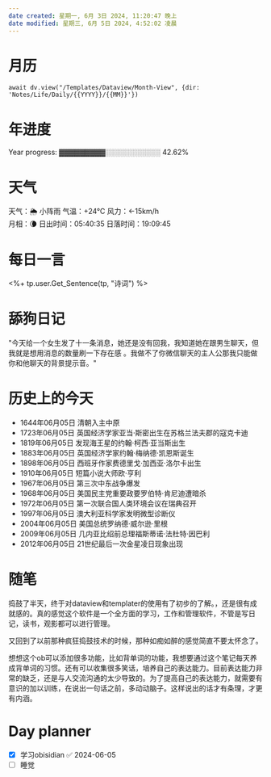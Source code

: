 ```yaml
---
date created: 星期一, 6月 3日 2024, 11:20:47 晚上
date modified: 星期三, 6月 5日 2024, 4:52:02 凌晨
---
```

# 月历
```dataviewjs
await dv.view("/Templates/Dataview/Month-View", {dir: 'Notes/Life/Daily/{{YYYY}}/{{MM}}'})
```
# 年进度
Year progress: ▓▓▓▓▓▓▓▓▓░░░░░░░░░░░ 42.62%

# 天气
天气：🌦   小阵雨 气温：+24°C 风力：←15km/h  
月相：🌘 日出时间：05:40:35 日落时间：19:09:45

# 每日一言
<%+ tp.user.Get_Sentence(tp, "诗词") %>
# 舔狗日记
"今天给一个女生发了十一条消息，她还是没有回我，我知道她在跟男生聊天，但我就是想用消息的数量刷一下存在感 。我做不了你微信聊天的主人公那我只能做你和他聊天的背景提示音。"

# 历史上的今天
- 1644年06月05日 清朝入主中原
- 1723年06月05日 英国经济学家亚当·斯密出生在苏格兰法夫郡的寇克卡迪
- 1819年06月05日 发现海王星的约翰·柯西·亚当斯出生
- 1883年06月05日 英国经济学家约翰·梅纳德·凯恩斯诞生
- 1898年06月05日 西班牙作家费德里戈·加西亚·洛尔卡出生
- 1910年06月05日 短篇小说大师欧·亨利
- 1967年06月05日 第三次中东战争爆发
- 1968年06月05日 美国民主党重要政要罗伯特·肯尼迪遭暗杀
- 1972年06月05日 第一次联合国人类环境会议在瑞典召开
- 1997年06月05日 澳大利亚科学家发明微型诊断仪
- 2004年06月05日 美国总统罗纳德·威尔逊·里根
- 2009年06月05日 几内亚比绍前总理福斯蒂诺·法杜特·因巴利
- 2012年06月05日 21世纪最后一次金星凌日现象出现
# 随笔
捣鼓了半天，终于对dataview和templater的使用有了初步的了解。，还是很有成就感的。真的感觉这个软件是一个全方面的学习，工作和管理软件，不管是写日记，读书，观影都可以进行管理。

又回到了以前那种疯狂捣鼓技术的时候，那种如痴如醉的感觉简直不要太怀念了。

想想这个ob可以添加很多功能，比如背单词的功能，我想要通过这个笔记每天养成背单词的习惯。还有可以收集很多笑话，培养自己的表达能力。目前表达能力非常的缺乏，还是与人交流沟通的太少导致的。为了提高自己的表达能力，就需要有意识的加以训练，在说出一句话之前，多动动脑子。这样说出的话才有条理，才更有内涵。


# Day planner

- [x] 学习obisidian ✅ 2024-06-05
- [ ] 睡觉